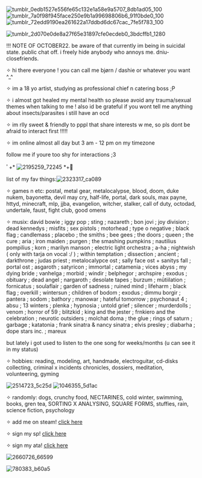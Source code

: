 ![tumblr_0edb1527e556fe65c132e1a58e9a5707_8db1ad05_100](https://github.com/user-attachments/assets/18d1a2cb-4340-48d0-afd6-d186d971eb71)
 ![tumblr_7a0f98f945face250e9b1a99698806b6_91f0bde0_100](https://github.com/user-attachments/assets/dc909844-493e-444c-9ffb-42bc27fa7773)
![tumblr_72edd9190ea261622a17ddbd6dc67cac_7fe5f783_100](https://github.com/user-attachments/assets/9b10d97f-4f1c-42f2-a9cf-700a18814e5b)

![tumblr_2d070e0de8a27f65e31897cfe0ecdeb0_3bdcffb1_1280](https://github.com/user-attachments/assets/49318721-3e61-4548-b1cc-07787425c602)

!!! NOTE OF OCTOBER22. be aware of that currently im being in suicidal state. public chat off. i freely hide anybody who annoys me. dniu-closefriends.

 ✧   hi there everyone ! you can call  me bjørn / dashie or whatever you want ^_^
 
✧ im a 18 yo artist, studying as professional chief n catering boss ;P

✧ i almost got healed my mental health so please avoid any trauma/sexual themes when talking to me ! also id be grateful if you wont tell me anything about insects/parasites i still have an ocd 

✧ im rlly sweet & friendly to pppl that share interests w me, so pls dont be afraid          to interact first !!!!! 

✧ im online almost all day 
but 3 am - 12 pm on my timezone 

follow me if youre too shy for interactions ;3

 ﾟ+*   ![2195259_72245](https://github.com/user-attachments/assets/e0eb95e0-f92f-45fb-aa97-f409f6e64e2a)  *+ﾟ 


list of my fav things:![2323317_ca089](https://github.com/user-attachments/assets/f41f307b-f29a-4957-9569-aa35ab6957f3)


✧ games n etc:
postal, metal gear, metalocalypse, blood, doom, duke nukem, bayonetta, devil may cry, half-life, portal, dark souls, max payne, httyd, minecraft, mlp, jjba, evangelion, witcher, stalker, call of duty, octodad, undertale, faust, fight club, good omens



✧ musix: david bowie ; iggy pop ; sting ; nazareth ; bon jovi ; joy division ; dead kennedys ; misfits ; sex pistols ; motorhead ; type o negative ; black flag ; candlemass ; placebo ; the smiths ; bee gees ; the doors ; queen ; the cure ; aria ; iron maiden ; purgen ; the smashing pumpkins ; nautilius pompilius ; korn ; marilyn manson ; electric light orchestra ; a-ha ; nightwish  ( only with tarja on vocal :/ ) ; within temptation ; dissection ; ancient ; darkthrone ; judas priest ; metalocalypce ost ;  sally face ost + sanitys fall ; portal ost ; asgaroth ; satyricon ; immortal ; catamenia ; vices abyss ; my dying bride ; vanhelga ; morbid ; windir ; belphegor ; archspire ; exodus ; obituary ; dead angel ; nargaroth ; desolate tapes ; burzum ; mütiilation ; fornicatus ; soulaflair ; garden of sadness ; ruined mind ; lifeharm ; black flag ; overkill ; wintersun ; children of bodom ; exodus ; dimmu borgir ; pantera ; sodom ; bathory ; manowar ; hateful tomorrow ; psychonaut 4 ; absu ; 13 winters ; plenka ; hypnosia ; untold grief ; silencer ; murderdolls ; venom ; horror of 59 ; blitzkid ; king and the jester ; frnkiero and the celebration ; neurotic outsiders ; molchat doma ; the glue ; rings of saturn ; garbage ; katatonia ; frank sinatra & nancy sinatra ; elvis presley ; diabarha ; dope stars inc. ; mareux 
 

but lately i got used to listen to the one song for weeks/months (u can see it in my status) 

✧ hobbies: reading, modeling, art, handmade, electroguitar, cd-disks collecting, criminal  x incidents chronicles, dossiers, meditation, volunteering, gyming

![2514723_5c25d](https://github.com/user-attachments/assets/e83951a2-9636-4897-8f53-bed5a769f2d6)  ![1046355_5d1ac](https://github.com/user-attachments/assets/3f6f0ec0-0b52-4d51-96d6-c91a25e8545b)


✧ randomly: 
dogs, crunchy food, NECTARINES, cold winter, swimming, books, gren tea, SORTING X ANALYSING, SQUARE FORMS, stuffies, rain, science fiction, psychology

✧ add me on steam! [click here](https://steamcommunity.com/profiles/76561199443770449/) 


✧ sign my sp! [click here](https://bjornlarsen.straw.page) 

✧ sign my ata! [click here](https://bjorn.atabook.org/) 

![2660726_66599](https://github.com/user-attachments/assets/1e1fa973-8b4b-4287-a600-4574ac9364d2)


![780383_b60a5](https://github.com/user-attachments/assets/0295de0e-52d9-495f-917d-88d9baaf7cf7)



